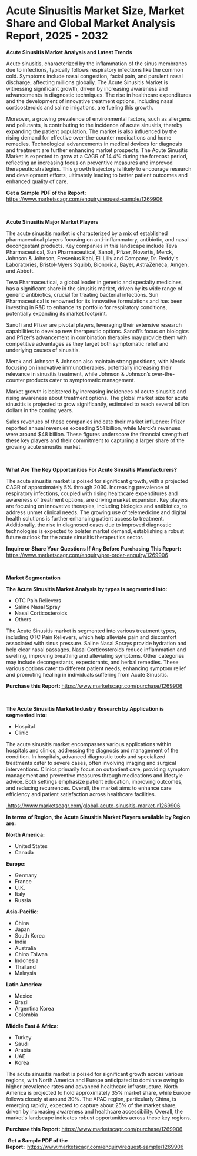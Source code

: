 <p><h1>Acute Sinusitis Market Size, Market Share and Global Market Analysis Report, 2025 - 2032</h1></p><p><strong>Acute Sinusitis Market Analysis and Latest Trends</strong></p>
<p><p>Acute sinusitis, characterized by the inflammation of the sinus membranes due to infections, typically follows respiratory infections like the common cold. Symptoms include nasal congestion, facial pain, and purulent nasal discharge, affecting millions globally. The Acute Sinusitis Market is witnessing significant growth, driven by increasing awareness and advancements in diagnostic techniques. The rise in healthcare expenditures and the development of innovative treatment options, including nasal corticosteroids and saline irrigations, are fueling this growth.</p><p>Moreover, a growing prevalence of environmental factors, such as allergens and pollutants, is contributing to the incidence of acute sinusitis, thereby expanding the patient population. The market is also influenced by the rising demand for effective over-the-counter medications and home remedies. Technological advancements in medical devices for diagnosis and treatment are further enhancing market prospects. The Acute Sinusitis Market is expected to grow at a CAGR of 14.4% during the forecast period, reflecting an increasing focus on preventive measures and improved therapeutic strategies. This growth trajectory is likely to encourage research and development efforts, ultimately leading to better patient outcomes and enhanced quality of care.</p></p>
<p><strong>Get a Sample PDF of the Report:&nbsp;</strong> <a href="https://www.marketscagr.com/enquiry/request-sample/1269906?utm_campaign=3517&utm_medium=2&utm_source=Github&utm_content=ia&utm_term=19042025&utm_id=acute-sinusitis">https://www.marketscagr.com/enquiry/request-sample/1269906</a></p>
<p>&nbsp;</p>
<p><strong>Acute Sinusitis Major Market Players</strong></p>
<p><p>The acute sinusitis market is characterized by a mix of established pharmaceutical players focusing on anti-inflammatory, antibiotic, and nasal decongestant products. Key companies in this landscape include Teva Pharmaceutical, Sun Pharmaceutical, Sanofi, Pfizer, Novartis, Merck, Johnson & Johnson, Fresenius Kabi, Eli Lilly and Company, Dr. Reddy's Laboratories, Bristol-Myers Squibb, Bionorica, Bayer, AstraZeneca, Amgen, and Abbott.</p><p>Teva Pharmaceutical, a global leader in generic and specialty medicines, has a significant share in the sinusitis market, driven by its wide range of generic antibiotics, crucial for treating bacterial infections. Sun Pharmaceutical is renowned for its innovative formulations and has been investing in R&D to enhance its portfolio for respiratory conditions, potentially expanding its market footprint.</p><p>Sanofi and Pfizer are pivotal players, leveraging their extensive research capabilities to develop new therapeutic options. Sanofi’s focus on biologics and Pfizer’s advancement in combination therapies may provide them with competitive advantages as they target both symptomatic relief and underlying causes of sinusitis.</p><p>Merck and Johnson & Johnson also maintain strong positions, with Merck focusing on innovative immunotherapies, potentially increasing their relevance in sinusitis treatment, while Johnson & Johnson’s over-the-counter products cater to symptomatic management.</p><p>Market growth is bolstered by increasing incidences of acute sinusitis and rising awareness about treatment options. The global market size for acute sinusitis is projected to grow significantly, estimated to reach several billion dollars in the coming years.</p><p>Sales revenues of these companies indicate their market influence: Pfizer reported annual revenues exceeding $51 billion, while Merck’s revenues were around $48 billion. These figures underscore the financial strength of these key players and their commitment to capturing a larger share of the growing acute sinusitis market.</p></p>
<p>&nbsp;</p>
<p><strong>What Are The Key Opportunities For Acute Sinusitis Manufacturers?</strong></p>
<p><p>The acute sinusitis market is poised for significant growth, with a projected CAGR of approximately 5% through 2030. Increasing prevalence of respiratory infections, coupled with rising healthcare expenditures and awareness of treatment options, are driving market expansion. Key players are focusing on innovative therapies, including biologics and antibiotics, to address unmet clinical needs. The growing use of telemedicine and digital health solutions is further enhancing patient access to treatment. Additionally, the rise in diagnosed cases due to improved diagnostic technologies is expected to bolster market demand, establishing a robust future outlook for the acute sinusitis therapeutics sector.</p></p>
<p><strong>Inquire or Share Your Questions If Any Before Purchasing This Report:</strong> <a href="https://www.marketscagr.com/enquiry/pre-order-enquiry/1269906?utm_campaign=3517&utm_medium=2&utm_source=Github&utm_content=ia&utm_term=19042025&utm_id=acute-sinusitis">https://www.marketscagr.com/enquiry/pre-order-enquiry/1269906</a></p>
<p>&nbsp;</p>
<p><strong>Market Segmentation</strong></p>
<p><strong>The Acute Sinusitis Market Analysis by types is segmented into:</strong></p>
<p><ul><li>OTC Pain Relievers</li><li>Saline Nasal Spray</li><li>Nasal Corticosteroids</li><li>Others</li></ul></p>
<p><p>The Acute Sinusitis market is segmented into various treatment types, including OTC Pain Relievers, which help alleviate pain and discomfort associated with sinus pressure. Saline Nasal Sprays provide hydration and help clear nasal passages. Nasal Corticosteroids reduce inflammation and swelling, improving breathing and alleviating symptoms. Other categories may include decongestants, expectorants, and herbal remedies. These various options cater to different patient needs, enhancing symptom relief and promoting healing in individuals suffering from Acute Sinusitis.</p></p>
<p><strong>Purchase this Report:&nbsp;</strong><a href="https://www.marketscagr.com/purchase/1269906?utm_campaign=3517&utm_medium=2&utm_source=Github&utm_content=ia&utm_term=19042025&utm_id=acute-sinusitis">https://www.marketscagr.com/purchase/1269906</a></p>
<p>&nbsp;</p>
<p><strong>The Acute Sinusitis Market Industry Research by Application is segmented into:</strong></p>
<p><ul><li>Hospital</li><li>Clinic</li></ul></p>
<p><p>The acute sinusitis market encompasses various applications within hospitals and clinics, addressing the diagnosis and management of the condition. In hospitals, advanced diagnostic tools and specialized treatments cater to severe cases, often involving imaging and surgical interventions. Clinics primarily focus on outpatient care, providing symptom management and preventive measures through medications and lifestyle advice. Both settings emphasize patient education, improving outcomes, and reducing recurrences. Overall, the market aims to enhance care efficiency and patient satisfaction across healthcare facilities.</p></p>
<p><a href="https://www.marketscagr.com/global-acute-sinusitis-market-r1269906?utm_campaign=3517&utm_medium=2&utm_source=Github&utm_content=ia&utm_term=19042025&utm_id=acute-sinusitis">&nbsp;https://www.marketscagr.com/global-acute-sinusitis-market-r1269906</a></p>
<p><strong>In terms of Region, the Acute Sinusitis Market Players available by Region are:</strong></p>
<p>
    <p> <strong> North America: </strong>
        <ul>
            <li>United States</li>
            <li>Canada</li>
        </ul>
        </p> 
    <p> <strong> Europe: </strong>
        <ul>
            <li>Germany</li>
            <li>France</li>
            <li>U.K.</li>
            <li>Italy</li>
            <li>Russia</li>
        </ul>
        </p> 
    <p> <strong> Asia-Pacific: </strong>
        <ul>
            <li>China</li>
            <li>Japan</li>
            <li>South Korea</li>
            <li>India</li>
            <li>Australia</li>
            <li>China Taiwan</li>
            <li>Indonesia</li>
            <li>Thailand</li>
            <li>Malaysia</li>
        </ul>
        </p> 
    <p> <strong> Latin America: </strong>
        <ul>
            <li>Mexico</li>
            <li>Brazil</li>
            <li>Argentina Korea</li>
            <li>Colombia</li>
        </ul>
        </p> 
    <p> <strong> Middle East & Africa: </strong>
        <ul>
            <li>Turkey</li>
            <li>Saudi</li>
            <li>Arabia</li>
            <li>UAE</li>
            <li>Korea</li>
        </ul>
    </p>
    </p>
<p><p>The acute sinusitis market is poised for significant growth across various regions, with North America and Europe anticipated to dominate owing to higher prevalence rates and advanced healthcare infrastructure. North America is projected to hold approximately 35% market share, while Europe follows closely at around 30%. The APAC region, particularly China, is emerging rapidly, expected to capture about 25% of the market share, driven by increasing awareness and healthcare accessibility. Overall, the market's landscape indicates robust opportunities across these key regions.</p></p>
<p><strong>Purchase this Report: </strong><a href="https://www.marketscagr.com/purchase/1269906?utm_campaign=3517&utm_medium=2&utm_source=Github&utm_content=ia&utm_term=19042025&utm_id=acute-sinusitis">https://www.marketscagr.com/purchase/1269906</a></p>
<p>&nbsp;<strong>Get a Sample PDF of the Report:&nbsp;&nbsp;</strong><a href="https://www.marketscagr.com/enquiry/request-sample/1269906?utm_campaign=3517&utm_medium=2&utm_source=Github&utm_content=ia&utm_term=19042025&utm_id=acute-sinusitis">https://www.marketscagr.com/enquiry/request-sample/1269906</a></p>
<p><strong></strong></p>
<p><p></p><p></p><p></p></p>